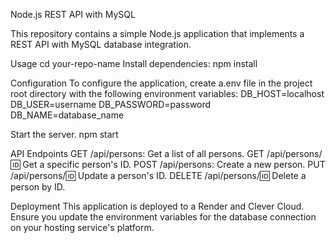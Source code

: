 Node.js REST API with MySQL

This repository contains a simple Node.js application that implements a REST API with MySQL database integration.

Usage
cd your-repo-name
Install dependencies: npm install

Configuration
To configure the application, create a.env file in the project root directory with the following environment variables:
DB_HOST=localhost
DB_USER=username
DB_PASSWORD=password
DB_NAME=database_name

Start the server. npm start

API Endpoints
GET /api/persons: Get a list of all persons.
GET /api/persons/:id: Get a specific person's ID.
POST /api/persons: Create a new person.
PUT /api/persons/:id: Update a person's ID.
DELETE /api/persons/:id: Delete a person by ID.

Deployment
This application is deployed to a Render and Clever Cloud. Ensure you update the environment variables for the database connection on your hosting service's platform.


 
